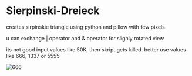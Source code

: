 # Sierpinski-Dreieck
creates sirpinskie triangle using python and pillow with few pixels

u can exchange | operator and & operator for slighly rotated view

its not good input values like 50K, then skript gets killed. better use values like 666, 1337 or 5555

![666](https://i.imgur.com/kIN2yzl.png)
